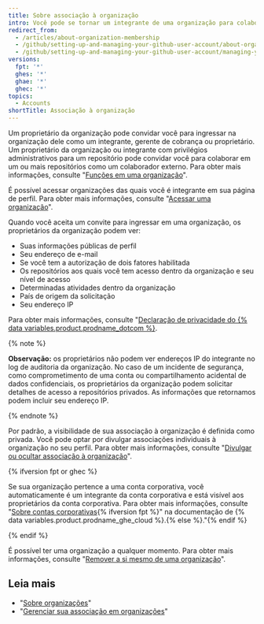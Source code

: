 ```yaml
---
title: Sobre associação à organização
intro: Você pode se tornar um integrante de uma organização para colaborar com colegas de trabalho ou contribuidores de código aberto em muitos repositórios de uma vez.
redirect_from:
  - /articles/about-organization-membership
  - /github/setting-up-and-managing-your-github-user-account/about-organization-membership
  - /github/setting-up-and-managing-your-github-user-account/managing-your-membership-in-organizations/about-organization-membership
versions:
  fpt: '*'
  ghes: '*'
  ghae: '*'
  ghec: '*'
topics:
  - Accounts
shortTitle: Associação à organização
---
```


Um proprietário da organização pode convidar você para ingressar na organização dele como um integrante, gerente de cobrança ou proprietário. Um proprietário da organização ou integrante com privilégios administrativos para um repositório pode convidar você para colaborar em um ou mais repositórios como um colaborador externo. Para obter mais informações, consulte "[Funções em uma organização](/organizations/managing-peoples-access-to-your-organization-with-roles/roles-in-an-organization)".

É possível acessar organizações das quais você é integrante em sua página de perfil. Para obter mais informações, consulte "[Acessar uma organização](/articles/accessing-an-organization)".

Quando você aceita um convite para ingressar em uma organização, os proprietários da organização podem ver:

- Suas informações públicas de perfil
- Seu endereço de e-mail
- Se você tem a autorização de dois fatores habilitada
- Os repositórios aos quais você tem acesso dentro da organização e seu nível de acesso
- Determinadas atividades dentro da organização
- País de origem da solicitação
- Seu endereço IP

Para obter mais informações, consulte "<a href="/articles/github-privacy-statement/" class="dotcom-only">Declaração de privacidade do {% data variables.product.prodname_dotcom %}</a>.

  {% note %}

  **Observação:** os proprietários não podem ver endereços IP do integrante no log de auditoria da organização. No caso de um incidente de segurança, como comprometimento de uma conta ou compartilhamento acidental de dados confidenciais, os proprietários da organização podem solicitar detalhes de acesso a repositórios privados. As informações que retornamos podem incluir seu endereço IP.

  {% endnote %}

Por padrão, a visibilidade de sua associação à organização é definida como privada. Você pode optar por divulgar associações individuais à organização no seu perfil. Para obter mais informações, consulte "[Divulgar ou ocultar associação à organização](/articles/publicizing-or-hiding-organization-membership)".

{% ifversion fpt or ghec %}

Se sua organização pertence a uma conta corporativa, você automaticamente é um integrante da conta corporativa e está visível aos proprietários da conta corporativa. Para obter mais informações, consulte "[Sobre contas corporativas](/enterprise-cloud@latest/admin/overview/about-enterprise-accounts){% ifversion fpt %}" na documentação de {% data variables.product.prodname_ghe_cloud %}.{% else %}."{% endif %}

{% endif %}

É possível ter uma organização a qualquer momento. Para obter mais informações, consulte "[Remover a si mesmo de uma organização](/articles/removing-yourself-from-an-organization)".

## Leia mais

- "[Sobre organizações](/articles/about-organizations)"
- "[Gerenciar sua associação em organizações](/articles/managing-your-membership-in-organizations)"
